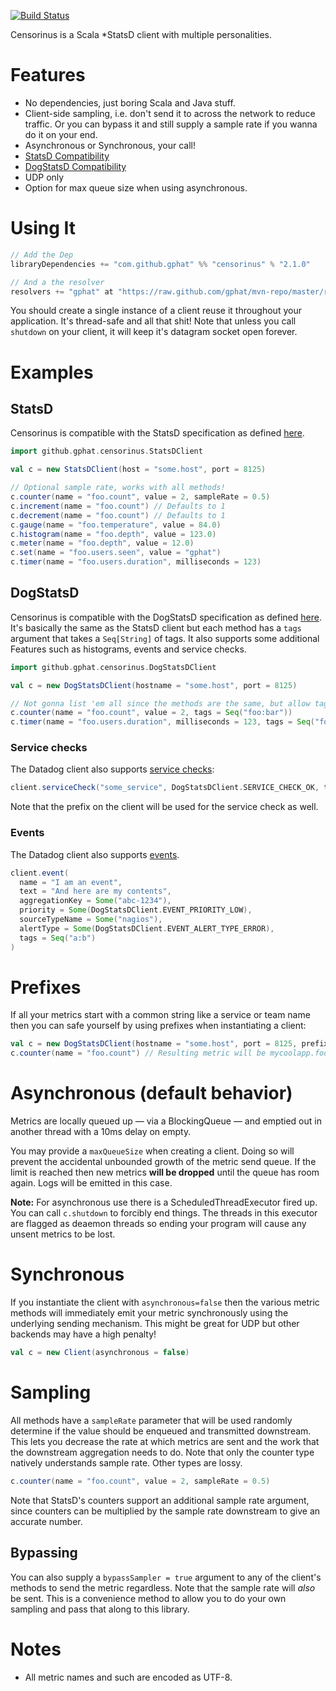 [![Build Status](https://travis-ci.org/gphat/censorinus.svg?branch=master)](https://travis-ci.org/gphat/censorinus)

Censorinus is a Scala \*StatsD client with multiple personalities.

# Features

* No dependencies, just boring Scala and Java stuff.
* Client-side sampling, i.e. don't send it to across the network to reduce traffic. Or you can bypass it and still supply a sample rate if you wanna do it on your end.
* Asynchronous or Synchronous, your call!
* [StatsD Compatibility](https://github.com/etsy/statsd/blob/master/docs/metric_types.md)
* [DogStatsD Compatibility](http://docs.datadoghq.com/guides/dogstatsd/#datagram-format)
* UDP only
* Option for max queue size when using asynchronous.

# Using It

```scala
// Add the Dep
libraryDependencies += "com.github.gphat" %% "censorinus" % "2.1.0"

// And a the resolver
resolvers += "gphat" at "https://raw.github.com/gphat/mvn-repo/master/releases/",
```

You should create a single instance of a client reuse it throughout your
application. It's thread-safe and all that shit! Note that unless you call
`shutdown` on your client, it will keep it's datagram socket open forever.

# Examples

## StatsD

Censorinus is compatible with the StatsD specification as defined [here](https://github.com/etsy/statsd/blob/master/docs/metric_types.md).

```scala
import github.gphat.censorinus.StatsDClient

val c = new StatsDClient(host = "some.host", port = 8125)

// Optional sample rate, works with all methods!
c.counter(name = "foo.count", value = 2, sampleRate = 0.5)
c.increment(name = "foo.count") // Defaults to 1
c.decrement(name = "foo.count") // Defaults to 1
c.gauge(name = "foo.temperature", value = 84.0)
c.histogram(name = "foo.depth", value = 123.0)
c.meter(name = "foo.depth", value = 12.0)
c.set(name = "foo.users.seen", value = "gphat")
c.timer(name = "foo.users.duration", milliseconds = 123)
```

## DogStatsD

Censorinus is compatible with the DogStatsD specification as defined
[here](http://docs.datadoghq.com/guides/dogstatsd/#datagram-format). It's
basically the same as the StatsD client but each method has a `tags` argument
that takes a `Seq[String]` of tags. It also supports some additional Features
such as histograms, events and service checks.

```scala
import github.gphat.censorinus.DogStatsDClient

val c = new DogStatsDClient(hostname = "some.host", port = 8125)

// Not gonna list 'em all since the methods are the same, but allow tags!
c.counter(name = "foo.count", value = 2, tags = Seq("foo:bar"))
c.timer(name = "foo.users.duration", milliseconds = 123, tags = Seq("foo:gorch"))
```

### Service checks

The Datadog client also supports [service checks](http://docs.datadoghq.com/guides/dogstatsd/#service-checks):

```scala
client.serviceCheck("some_service", DogStatsDClient.SERVICE_CHECK_OK, tags = Seq("foo:bar"))
```

Note that the prefix on the client will be used for the service check as well.

### Events

The Datadog client also supports [events](http://docs.datadoghq.com/guides/dogstatsd/#service-checks).

```scala
client.event(
  name = "I am an event",
  text = "And here are my contents",
  aggregationKey = Some("abc-1234"),
  priority = Some(DogStatsDClient.EVENT_PRIORITY_LOW),
  sourceTypeName = Some("nagios"),
  alertType = Some(DogStatsDClient.EVENT_ALERT_TYPE_ERROR),
  tags = Seq("a:b")
)
```

# Prefixes

If all your metrics start with a common string like a service or team name then
you can safe yourself by using prefixes when instantiating a client:

```scala
val c = new DogStatsDClient(hostname = "some.host", port = 8125, prefix = "mycoolapp")
c.counter(name = "foo.count") // Resulting metric will be mycoolapp.foo.count
```

# Asynchronous (default behavior)

Metrics are locally queued up — via a BlockingQueue — and emptied out in another
thread with a 10ms delay on empty.

You may provide a `maxQueueSize` when creating a client. Doing so will prevent
the accidental unbounded growth of the metric send queue. If the limit is reached
then new metrics **will be dropped** until the queue has room again. Logs will
be emitted in this case.

**Note:** For asynchronous use there is a ScheduledThreadExecutor fired up. You
can call `c.shutdown` to forcibly end things. The threads in this executor are
flagged as deaemon threads so ending your program will cause any unsent metrics
to be lost.

# Synchronous

If you instantiate the client with `asynchronous=false` then the various metric
methods will immediately emit your metric synchronously using the underlying
sending mechanism. This might be great for UDP but other backends may have
a high penalty!

```scala
val c = new Client(asynchronous = false)
```

# Sampling

All methods have a `sampleRate` parameter that will be used randomly determine
if the value should be enqueued and transmitted downstream. This lets you
decrease the rate at which metrics are sent and the work that the downstream
aggregation needs to do. Note that only the counter type natively understands
sample rate. Other types are lossy.

```scala
c.counter(name = "foo.count", value = 2, sampleRate = 0.5)
```

Note that StatsD's counters support an additional sample rate argument, since
counters can be multiplied by the sample rate downstream to give an accurate
number.

## Bypassing

You can also supply a `bypassSampler = true` argument to any of the client's
methods to send the metric regardless. Note that the sample rate will *also* be
sent. This is a convenience method to allow you to do your own sampling and pass
that along to this library.

# Notes

* All metric names and such are encoded as UTF-8.
